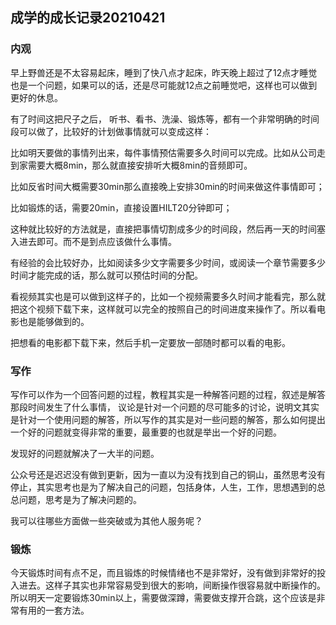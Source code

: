 ## 成学的成长记录20210421

### 内观

早上野兽还是不太容易起床，睡到了快八点才起床，昨天晚上超过了12点才睡觉也是一个问题，如果可以的话，还是尽可能就12点之前睡觉吧，这样也可以做到更好的休息。

有了时间这把尺子之后， 听书、看书、洗澡、锻炼等，都有一个非常明确的时间段可以做了，比较好的计划做事情就可以变成这样：

比如明天要做的事情列出来，每件事情预估需要多久时间可以完成。比如从公司走到家需要大概8min，那么就直接安排听大概8min的音频即可。

比如反省时间大概需要30min那么直接晚上安排30min的时间来做这件事情即可；

比如锻炼的话，需要20min，直接设置HILT20分钟即可；

这种就比较好的方法就是，直接把事情切割成多少的时间段，然后再一天的时间塞入进去即可。而不是到点应该做什么事情。

有经验的会比较好办，比如阅读多少文字需要多少时间，或阅读一个章节需要多少时间才能完成的话，那么就可以预估时间的分配。

看视频其实也是可以做到这样子的，比如一个视频需要多久时间才能看完，那么就把这个视频下载下来，这样就可以完全的按照自己的时间进度来操作了。所以看电影也是能够做到的。

把想看的电影都下载下来，然后手机一定要放一部随时都可以看的电影。

### 写作

写作可以作为一个回答问题的过程，教程其实是一种解答问题的过程，叙述是解答那段时间发生了什么事情， 议论是针对一个问题的尽可能多的讨论，说明文其实是针对一个使用问题的解答，所以写作的其实是对一些问题的解答，那么如何提出一个好的问题就变得非常的重要，最重要的也就是举出一个好的问题。

发现好的问题就解决了一大半的问题。

公众号还是迟迟没有做到更新，因为一直以为没有找到自己的铜山，虽然思考没有停止，其实思考也是为了解决自己的问题，包括身体，人生，工作，思想遇到的总总问题，思考是为了解决问题的。

我可以往哪些方面做一些突破或为其他人服务呢？

### 锻炼

今天锻炼时间有点不足，而且锻炼的时候情绪也不是非常好，没有做到非常好的投入进去。这样子其实也非常容易受到很大的影响，间断操作很容易就中断操作的。所以明天一定要锻炼30min以上，需要做深蹲，需要做支撑开合跳，这个应该是非常有用的一套方法。